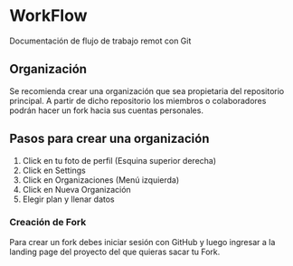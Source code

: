 # WorkFlow
Documentación de flujo de trabajo remot con Git

## Organización

Se recomienda crear una organización que sea propietaria del repositorio principal. A partir de dicho repositorio los miembros o colaboradores podrán hacer un fork hacia sus cuentas personales.

## Pasos para crear una organización

1. Click en tu foto de perfil (Esquina superior derecha)
2. Click en Settings
3. Click en Organizaciones (Menú izquierda)
4. Click en Nueva Organización
5. Elegir plan y llenar datos

### Creación de Fork

Para crear un fork debes iniciar sesión con GitHub y luego ingresar a la landing page del proyecto del que quieras sacar tu Fork.
